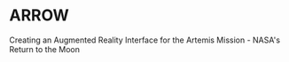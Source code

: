 # ARROW

Creating an Augmented Reality Interface for the Artemis Mission - NASA's Return to the Moon
